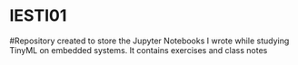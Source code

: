 # IESTI01
#Repository created to store the Jupyter Notebooks I wrote while studying TinyML on embedded systems. It contains exercises and class notes
